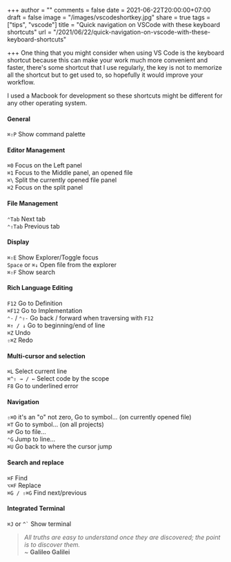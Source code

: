 +++
author = ""
comments = false
date = 2021-06-22T20:00:00+07:00
draft = false
image = "/images/vscodeshortkey.jpg"
share = true
tags = ["tips", "vscode"]
title = "Quick navigation on VSCode with these keyboard shortcuts"
url = "/2021/06/22/quick-navigation-on-vscode-with-these-keyboard-shortcuts"

+++
One thing that you might consider when using VS Code is the keyboard shortcut because this can make your work much more convenient and faster, there's some shortcut that I use regularly, the key is not to memorize all the shortcut but to get used to, so hopefully it would improve your workflow.

I used a Macbook for development so these shortcuts might be different for any other operating system.

#### General

`⌘⇧P` Show command palette

#### Editor Management

`⌘0` Focus on the Left panel   
`⌘1` Focus to the Middle panel, an opened file   
`⌘\` Split the currently opened file panel   
`⌘2` Focus on the split panel

#### File Management

`⌃Tab` Next tab   
`⌃⇧Tab` Previous tab

#### Display

`⌘⇧E` Show Explorer/Toggle focus   
`Space` or `⌘↓` Open file from the explorer  
`⌘⇧F` Show search  

#### Rich Language Editing

`F12` Go to Definition   
`⌘F12` Go to Implementation   
`⌃-` / `⌃⇧-` Go back / forward when traversing with `F12`  
`⌘↑ / ↓` Go to beginning/end of line   
`⌘Z` Undo   
`⇧⌘Z` Redo

#### Multi-cursor and selection

`⌘L` Select current line   
`⌘^⇧ → / ←` Select code by the scope   
`F8` Go to underlined error

#### Navigation

`⇧⌘O` it's an "o" not zero, Go to symbol... (on currently opened file)   
`⌘T` Go to symbol... (on all projects)   
`⌘P` Go to file...  
`⌃G` Jump to line...  
`⌘U` Go back to where the cursor jump  

#### Search and replace

`⌘F` Find  
`⌥⌘F` Replace  
`⌘G / ⇧⌘G` Find next/previous  

#### Integrated Terminal

`⌘J` or `` ^` `` Show terminal

> _All truths are easy to understand once they are discovered; the point is to discover them._  
> ~ **Galileo Galilei**